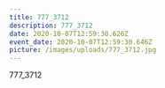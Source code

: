 ```yaml
---
title: 777_3712
description: 777_3712
date: 2020-10-07T12:59:30.626Z
event_date: 2020-10-07T12:59:30.646Z
picture: /images/uploads/777_3712.jpg
---
```

777_3712
